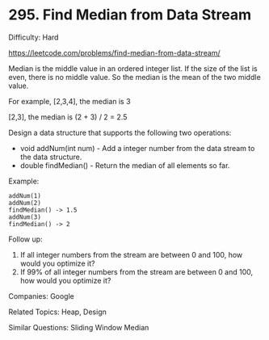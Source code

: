 # 295. Find Median from Data Stream

Difficulty: Hard

https://leetcode.com/problems/find-median-from-data-stream/

Median is the middle value in an ordered integer list. If the size of the list is even, there is no middle value. So the median is the mean of the two middle value.

For example,
[2,3,4], the median is 3

[2,3], the median is (2 + 3) / 2 = 2.5

Design a data structure that supports the following two operations:

* void addNum(int num) - Add a integer number from the data stream to the data structure.
* double findMedian() - Return the median of all elements so far.
 

Example:
```
addNum(1)
addNum(2)
findMedian() -> 1.5
addNum(3) 
findMedian() -> 2
``` 

Follow up:

1. If all integer numbers from the stream are between 0 and 100, how would you optimize it?
2. If 99% of all integer numbers from the stream are between 0 and 100, how would you optimize it?

Companies: Google

Related Topics: Heap, Design

Similar Questions: Sliding Window Median
